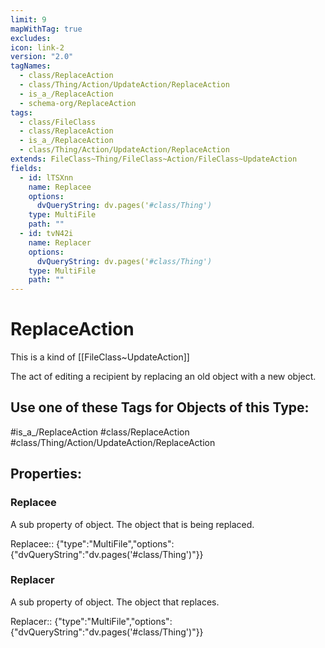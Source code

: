 ```yaml
---
limit: 9
mapWithTag: true
excludes: 
icon: link-2
version: "2.0"
tagNames:
  - class/ReplaceAction
  - class/Thing/Action/UpdateAction/ReplaceAction
  - is_a_/ReplaceAction
  - schema-org/ReplaceAction
tags:
  - class/FileClass
  - class/ReplaceAction
  - is_a_/ReplaceAction
  - class/Thing/Action/UpdateAction/ReplaceAction
extends: FileClass~Thing/FileClass~Action/FileClass~UpdateAction
fields:
  - id: lTSXnn
    name: Replacee
    options:
      dvQueryString: dv.pages('#class/Thing')
    type: MultiFile
    path: ""
  - id: tvN42i
    name: Replacer
    options:
      dvQueryString: dv.pages('#class/Thing')
    type: MultiFile
    path: ""
---
```


# ReplaceAction
This is a kind of [[FileClass~UpdateAction]]

The act of editing a recipient by replacing an old object with a new object.


## Use one of these Tags for Objects of this Type:

#is_a_/ReplaceAction
#class/ReplaceAction
#class/Thing/Action/UpdateAction/ReplaceAction

## Properties:

### Replacee
A sub property of object. The object that is being replaced.

Replacee:: {"type":"MultiFile","options":{"dvQueryString":"dv.pages('#class/Thing')"}}

### Replacer
A sub property of object. The object that replaces.

Replacer:: {"type":"MultiFile","options":{"dvQueryString":"dv.pages('#class/Thing')"}}


